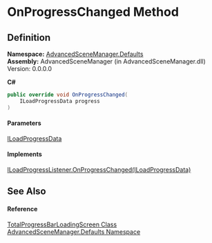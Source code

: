 # OnProgressChanged Method

## Definition

**Namespace:** [AdvancedSceneManager.Defaults](N_AdvancedSceneManager_Defaults.md)\
**Assembly:** AdvancedSceneManager (in AdvancedSceneManager.dll) Version: 0.0.0.0

**C#**

```c#
public override void OnProgressChanged(
	ILoadProgressData progress
)
```

#### Parameters

&#x20; [ILoadProgressData](T_AdvancedSceneManager_Loading_ILoadProgressData.md)&#x20;

#### Implements

[ILoadProgressListener.OnProgressChanged(ILoadProgressData)](M_AdvancedSceneManager_Loading_ILoadProgressListener_OnProgressChanged.md)

## See Also

#### Reference

[TotalProgressBarLoadingScreen Class](T_AdvancedSceneManager_Defaults_TotalProgressBarLoadingScreen.md)\
[AdvancedSceneManager.Defaults Namespace](N_AdvancedSceneManager_Defaults.md)

